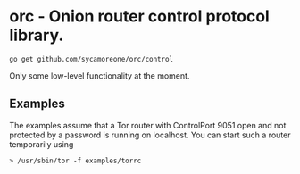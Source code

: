 orc - Onion router control protocol library.
============================================

    go get github.com/sycamoreone/orc/control

Only some low-level functionality at the moment.

Examples 
---------

The examples assume that a Tor router with ControlPort 9051 open and not
protected by a password is running on localhost.  You can start such a
router temporarily using

    > /usr/sbin/tor -f examples/torrc

